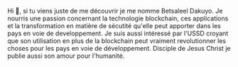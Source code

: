Hi 👋, si tu viens juste de me découvrir je me nomme Betsaleel Dakuyo.
Je nourris une passion concernant la technologie blockchain, 
ces applications et la transformation en matière de sécutité
qu'elle peut apporter dans les pays en voie de developpement.
Je suis aussi intéressé par l'USSD croyant que son utilisation en plus
de la blockchain peut vraiment revolutionner les choses pour les pays en voie
de développement.
Disciple de Jesus Christ je publie aussi son amour pour l'humanité.
